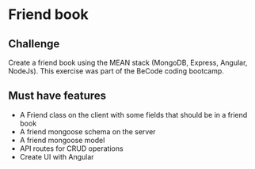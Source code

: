 # Friend book

## Challenge
Create a friend book using the MEAN stack (MongoDB, Express, Angular, NodeJs). This exercise was part of the BeCode coding bootcamp.

## Must have features
- A Friend class on the client with some fields that should be in a friend book
- A friend mongoose schema on the server
- A friend mongoose model
- API routes for CRUD operations
- Create UI with Angular